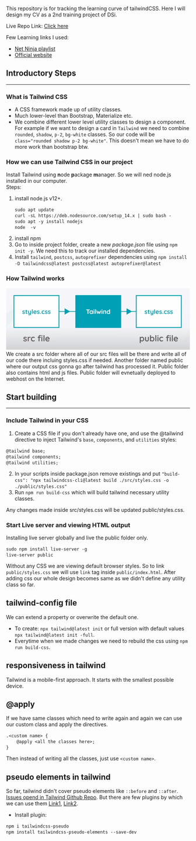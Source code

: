 This repository is for tracking the learning curve of tailwindCSS. Here I will design my CV as a 2nd training project of DSi.

Live Repo Link: [Click here](#)

Few Learning links I used:
- [Net Ninja playlist](https://www.youtube.com/watch?v=bxmDnn7lrnk&list=PL4cUxeGkcC9gpXORlEHjc5bgnIi5HEGhw)
- [Official website](https://tailwindcss.com/)

## Introductory Steps
---

### What is Tailwind CSS
- A CSS framework made up of utility classes. 
- Much lower-level than Bootstrap, Materialize etc.
- We combine different lower level utility classes to design a component. For example if we want to design a card in `Tailwind` we need to combine `rounded`, `shadow`, `p-2`, `bg-white` classes. So our code will be `class="rounded shadow p-2 bg-white"`.
This doesn't mean we have to do more work than bootstrap btw. 

### How we can use Tailwind CSS in our project
Install Tailwind using **n**ode **p**ackage **m**anager. So we will ned node.js installed in our computer.\
Steps:
1. install node.js v12+.
    ```
    sudo apt update
    curl -sL https://deb.nodesource.com/setup_14.x | sudo bash -
    sudo apt -y install nodejs
    node  -v
    ```
2. install npm
3. Go to inside project folder, create a new *package.json* file using `npm init -y`. We need this to track our installed dependencies.
4. Install `tailwind`, `postcss`, `autoprefixer` dependencies using `npm install -D tailwindcss@latest postcss@latest autoprefixer@latest`

### How Tailwind works

<img src="./Snapshots/tailwindWorkingMethod.png">
We create a src folder where all of our src files will be there and write all of our code there incluing styles.css if needed. Another folder named public where our output css gonna go after tailwind has processed it. Public folder also contains html and js files. Public folder will evnetually deployed to webhost on the Internet.

## Start building
---

### Include Tailwind in your CSS
1. Create a CSS file if you don't already have one, and use the @tailwind directive to inject Tailwind's `base`, `components`, and `utilities` styles:
```
@tailwind base;
@tailwind components;
@tailwind utilities;
```
2. In your scripts inside package.json remove existings and put `"build-css": "npx tailwindcss-cli@latest build ./src/styles.css -o ./public/styles.css"`
3. Run `npm run build-css` which will build tailwind necessary utility classes.

Any changes made inside src/styles.css will be updated public/styles.css. 

### Start Live server and viewing HTML output

Installing live server globally and live the public folder only.
```
sudo npm install live-server -g
live-server public
```
Without any CSS we are viewing default browser styles. So to link `public/styles.css` we will use `link` tag inside `public/index.html`. After adding css our whole design becomes same as we didn't define any utility class so far.

## tailwind-config file
We can extend a property or overwrite the default one.
- To create: `npx tailwind@latest init` or full version with default values `npx tailwind@latest init -full`.
- Everytime when we made changes we need to rebuild the css using `npm run build-css`.

## responsiveness in tailwind
Tailwind is a mobile-first approach. It starts with the smallest possible device. 

## @apply
If we have same classes which need to write again and again we can use our custom class and apply the directives.
```
.<custom name> {
    @apply <all the classes here>;
}
```
Then instead of writing all the classes, just use `<custom name>`.

## pseudo elements in tailwind
So far, tailwind didn't cover pseudo elements like `::before` and `::after`. [Issues opend in Tailwind Github Repo](https://github.com/tailwindlabs/tailwindcss/discussions/2119). But there are few plugins by which we can use them [Link1](https://openbase.com/js/tailwindcss-pseudo/documentation), [Link2](https://github.com/croutonn/tailwindcss-pseudo-elements).
- Install plugin:
```
npm i tailwindcss-pseudo 
npm install tailwindcss-pseudo-elements --save-dev
```